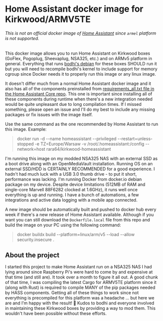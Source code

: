 # Home Assistant docker image for Kirkwood/ARMV5TE
###### This is not an official docker image of [Home Assistant](https://github.com/home-assistant) since `armel` platform is not supported.

This docker image allows you to run Home Assistant on Kirkwood boxes (GoFlex, Pogoplug, Sheevaplug, NSA325, etc.) and on ARMv5 platform in general. Everything that runs [bodhi's debian](https://forum.doozan.com/read.php?2,12096) for these boxes SHOULD run it but you will need to recompile bodhi's kernel to include support for memory cgroup since Docker needs it to properly run this image or any linux image.

It doesn't differ much from a normal Home Assistant docker image and it also has all of the components preinstalled from [requirements_all.txt file in the Home Assistant Core repo](https://github.com/home-assistant/core/blob/dev/requirements_all.txt). This one is important since installing all of these components during runtime when there's a new integration needed would be quite unpleasant due to long compilation times. If I missed something, please open an issue and I'll do my best to include any missing packages or fix issues with the image itself.

Use the same command as the one recommended by Home Assistant to run this image.
Example:
> docker run -d --name homeassistant --privileged --restart=unless-stopped -e TZ=Europe/Warsaw -v /root/.homeassistant:/config --network=host rara64/kirkwood-homeassistant

I'm running this image on my modded NSA325 NAS with an external SSD as a boot drive along with an OpenMediaVault installation. Running OS on an external SSD/HDD is CERTAINLY RECOMMENDED for a good experience. I hadn't had much luck with a USB 3.0 thumb drive - to put it short, performance was lacking. I'm running Docker from docker.io debian package on my device. Despite device limitations (512MB of RAM and single-core Marvell 88F6282 clocked at 1.6GHz), it runs well once everything is up and running. I have a bunch of automations, a few integrations and active data logging with a mobile app connected.

A new image should be automatically built and pushed to docker hub every week if there's a new release of Home Assistant available. Although if you want you can still download the `Dockerfile.local` file from this repo and build the image on your PC using the following command:
> docker buildx build --platform=linux/arm/v5 --load --allow security.insecure .

## About the project
I started this project to make Home Assistant run on a NSA325 NAS I had lying around since Raspberry Pi's were hard to come by and expensive at that time (and still are). It took over a month to figure it all out. A good chunk of that time, I was compiling the latest Cargo for ARMV5TE platform since it (along with Rust) is required to compile MANY of the pip packages needed by HASS components. Getting all of these things to work since not everything is precompiled for this platform was a headache ... but here we are and I'm happy with the result! :tada: Kudos to bodhi and everyone involved in maintaining these Kirkwood boxes by providing a way to mod them. This wouldn't have been possible without these efforts.
